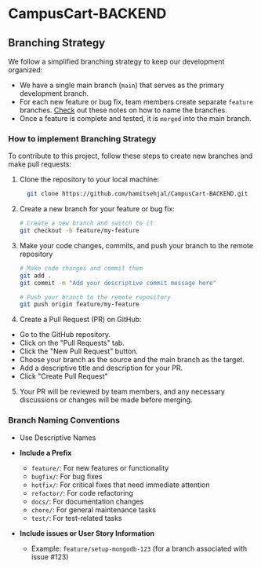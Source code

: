 # CampusCart-BACKEND

## Branching Strategy

We follow a simplified branching strategy to keep our development organized:

- We have a single main branch (`main`) that serves as the primary development branch.
- For each new feature or bug fix, team members create separate `feature` branches. [Check](https://github.com/hamitsehjal/CampusCart-BACKEND/edit/main/README.md#branch-naming-conventions) out these notes on how to name the branches.
- Once a feature is complete and tested, it is `merged` into the main branch.

### How to implement Branching Strategy

To contribute to this project, follow these steps to create new branches and make pull requests:

1. Clone the repository to your local machine:
   ```bash
     git clone https://github.com/hamitsehjal/CampusCart-BACKEND.git
   ```
2. Create a new branch for your feature or bug fix:
   ```bash
   # Create a new branch and switch to it
   git checkout -b feature/my-feature
   ```
3. Make your code changes, commits, and push your branch to the remote repository
   ```bash
   # Make code changes and commit them
   git add .
   git commit -m "Add your descriptive commit message here"

   # Push your branch to the remote repository
   git push origin feature/my-feature
   ```

4. Create a Pull Request (PR) on GitHub:
  - Go to the GitHub repository.
  - Click on the "Pull Requests" tab.
  - Click the "New Pull Request" button.
  - Choose your branch as the source and the main branch as the target.
  - Add a descriptive title and description for your PR.
  - Click "Create Pull Request"

5. Your PR will be reviewed by team members, and any necessary discussions or changes will be made before merging.


### Branch Naming Conventions

- Use Descriptive Names

- **Include a Prefix**
  - `feature/`: For new features or functionality
  - `bugfix/`: For bug fixes
  - `hotfix/`: For critical fixes that need immediate attention
  - `refactor/`: For code refactoring
  - `docs/`: For documentation changes
  - `chore/`: For general maintenance tasks
  - `test/`: For test-related tasks

- **Include issues or User Story Information**
  - Example: `feature/setup-mongodb-123` (for a branch associated with issue #123)

